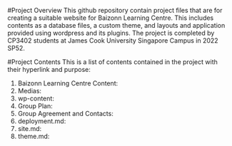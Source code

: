 #Project Overview
This github repository contain project files that are for creating a suitable website for Baizonn Learning Centre. This includes contents as a database files, a custom theme, and layouts and application provided using wordpress and its plugins. The project is completed by CP3402 students at James Cook University Singapore Campus in 2022 SP52.

#Project Contents
This is a list of contents contained in the project with their hyperlink and purpose:

<ol>
<li>Baizonn Learning Centre Content: </li>
<li>Medias:</li>
<li>wp-content:</li>
<li>Group Plan:</li>
<li>Group Agreement and Contacts:</li>
<li>deployment.md:</li>
<li>site.md:</li>
<li>theme.md:</li>
</ol>
